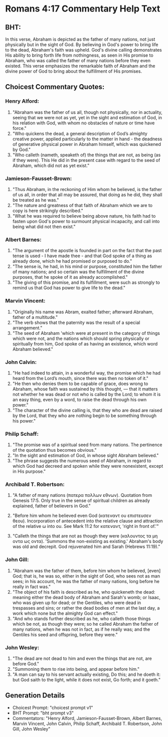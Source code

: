 # Romans 4:17 Commentary Help Text

## BHT:
In this verse, Abraham is depicted as the father of many nations, not just physically but in the sight of God. By believing in God's power to bring life to the dead, Abraham's faith was upheld. God's divine calling demonstrates His ability to bring forth life from nothingness, as seen in His promise to Abraham, who was called the father of many nations before they even existed. This verse emphasizes the remarkable faith of Abraham and the divine power of God to bring about the fulfillment of His promises.

## Choicest Commentary Quotes:
### Henry Alford:
1. "Abraham was the father of us all, though not physically, nor in actuality, seeing that we were not as yet, yet in the sight and estimation of God, in his relation with God, with whom no obstacles of nature or time have force."
2. "Who quickens the dead, a general description of God’s almighty creative power, applied particularly to the matter in hand - the deadness of generative physical power in Abraham himself, which was quickened by God."
3. "Who calleth (nameth, speaketh of) the things that are not, as being (as if they were). This He did in the present case with regard to the seed of Abraham, which did not as yet exist."

### Jamieson-Fausset-Brown:
1. "Thus Abraham, in the reckoning of Him whom he believed, is the father of us all, in order that all may be assured, that doing as he did, they shall be treated as he was."
2. "The nature and greatness of that faith of Abraham which we are to copy is here strikingly described."
3. "What he was required to believe being above nature, his faith had to fasten upon God's power to surmount physical incapacity, and call into being what did not then exist."

### Albert Barnes:
1. "The argument of the apostle is founded in part on the fact that the past tense is used - I have made thee - and that God spoke of a thing as already done, which he had promised or purposed to do."
2. "The sense is, he had, in his mind or purpose, constituted him the father of many nations; and so certain was the fulfillment of the divine purposes, that he spoke of it as already accomplished."
3. "The giving of this promise, and its fulfillment, were such as strongly to remind us that God has power to give life to the dead."

### Marvin Vincent:
1. "Originally his name was Abram, exalted father; afterward Abraham, father of a multitude." 
2. "The verb shows that the paternity was the result of a special arrangement."
3. "The seed of Abraham 'which were at present in the category of things which were not, and the nations which should spring physically or spiritually from him, God spoke of as having an existence, which word Abraham believed."

### John Calvin:
1. "He had indeed to attain, in a wonderful way, the promise which he had heard from the Lord’s mouth, since there was then no token of it."
2. "He then who denies them to be capable of grace, does wrong to Abraham, whose faith was sustained by this thought, — that it matters not whether he was dead or not who is called by the Lord; to whom it is an easy thing, even by a word, to raise the dead through his own power."
3. "The character of the divine calling is, that they who are dead are raised by the Lord, that they who are nothing begin to be something through his power."

### Philip Schaff:
1. "The promise was of a spiritual seed from many nations. The pertinence of the quotation thus becomes obvious."
2. "In the sight and estimation of God, in whose sight Abraham believed."
3. "The phrase suggests the numerous seed of Abraham, in regard to which God had decreed and spoken while they were nonexistent, except in His purpose."

### Archibald T. Robertson:
1. "A father of many nations (πατερα πολλων εθνων). Quotation from Genesis 17:5. Only true in the sense of spiritual children as already explained, father of believers in God." 

2. "Before him whom he believed even God (κατεναντ ου επιστευσεν θεου). Incorporation of antecedent into the relative clause and attraction of the relative ω into ου. See Mark 11:2 for κατεναντ, 'right in front of.'"

3. "Calleth the things that are not as though they were (καλουντος τα μη οντα ως οντα). 'Summons the non-existing as existing.' Abraham's body was old and decrepit. God rejuvenated him and Sarah (Hebrews 11:19)."

### John Gill:
1. "Abraham was the father of them, before him whom he believed, [even] God; that is, he was so, either in the sight of God, who sees not as man sees; in his account, he was the father of many nations, long before he really in fact was."
2. "The object of his faith is described as he, who quickeneth the dead: meaning either the dead body of Abraham and Sarah's womb; or Isaac, who was given up for dead; or the Gentiles, who were dead in trespasses and sins; or rather the dead bodies of men at the last day, a work which none but the almighty God can effect."
3. "And who stands further described as he, who calleth those things which be not, as though they were; so he called Abraham the father of many nations, when he was not in fact, as if he really was; and the Gentiles his seed and offspring, before they were."

### John Wesley:
1. "The dead are not dead to him and even the things that are not, are before God."
2. "Summoning them to rise into being, and appear before him."
3. "A man can say to his servant actually existing, Do this; and he doeth it: but God saith to the light, while it does not exist, Go forth; and it goeth."


## Generation Details
- Choicest Prompt: "choicest prompt v1"
- BHT Prompt: "bht prompt v3"
- Commentators: "Henry Alford, Jamieson-Fausset-Brown, Albert Barnes, Marvin Vincent, John Calvin, Philip Schaff, Archibald T. Robertson, John Gill, John Wesley"
